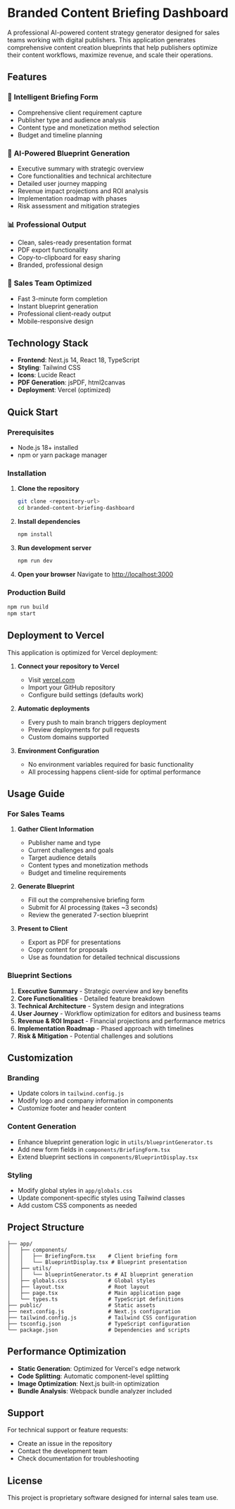 # Branded Content Briefing Dashboard

A professional AI-powered content strategy generator designed for sales teams working with digital publishers. This application generates comprehensive content creation blueprints that help publishers optimize their content workflows, maximize revenue, and scale their operations.

## Features

### 🚀 **Intelligent Briefing Form**
- Comprehensive client requirement capture
- Publisher type and audience analysis
- Content type and monetization method selection
- Budget and timeline planning

### 🧠 **AI-Powered Blueprint Generation**
- Executive summary with strategic overview
- Core functionalities and technical architecture
- Detailed user journey mapping
- Revenue impact projections and ROI analysis
- Implementation roadmap with phases
- Risk assessment and mitigation strategies

### 📊 **Professional Output**
- Clean, sales-ready presentation format
- PDF export functionality
- Copy-to-clipboard for easy sharing
- Branded, professional design

### 🎯 **Sales Team Optimized**
- Fast 3-minute form completion
- Instant blueprint generation
- Professional client-ready output
- Mobile-responsive design

## Technology Stack

- **Frontend**: Next.js 14, React 18, TypeScript
- **Styling**: Tailwind CSS
- **Icons**: Lucide React
- **PDF Generation**: jsPDF, html2canvas
- **Deployment**: Vercel (optimized)

## Quick Start

### Prerequisites
- Node.js 18+ installed
- npm or yarn package manager

### Installation

1. **Clone the repository**
   ```bash
   git clone <repository-url>
   cd branded-content-briefing-dashboard
   ```

2. **Install dependencies**
   ```bash
   npm install
   ```

3. **Run development server**
   ```bash
   npm run dev
   ```

4. **Open your browser**
   Navigate to [http://localhost:3000](http://localhost:3000)

### Production Build

```bash
npm run build
npm start
```

## Deployment to Vercel

This application is optimized for Vercel deployment:

1. **Connect your repository to Vercel**
   - Visit [vercel.com](https://vercel.com)
   - Import your GitHub repository
   - Configure build settings (defaults work)

2. **Automatic deployments**
   - Every push to main branch triggers deployment
   - Preview deployments for pull requests
   - Custom domains supported

3. **Environment Configuration**
   - No environment variables required for basic functionality
   - All processing happens client-side for optimal performance

## Usage Guide

### For Sales Teams

1. **Gather Client Information**
   - Publisher name and type
   - Current challenges and goals
   - Target audience details
   - Content types and monetization methods
   - Budget and timeline requirements

2. **Generate Blueprint**
   - Fill out the comprehensive briefing form
   - Submit for AI processing (takes ~3 seconds)
   - Review the generated 7-section blueprint

3. **Present to Client**
   - Export as PDF for presentations
   - Copy content for proposals
   - Use as foundation for detailed technical discussions

### Blueprint Sections

1. **Executive Summary** - Strategic overview and key benefits
2. **Core Functionalities** - Detailed feature breakdown
3. **Technical Architecture** - System design and integrations
4. **User Journey** - Workflow optimization for editors and business teams
5. **Revenue & ROI Impact** - Financial projections and performance metrics
6. **Implementation Roadmap** - Phased approach with timelines
7. **Risk & Mitigation** - Potential challenges and solutions

## Customization

### Branding
- Update colors in `tailwind.config.js`
- Modify logo and company information in components
- Customize footer and header content

### Content Generation
- Enhance blueprint generation logic in `utils/blueprintGenerator.ts`
- Add new form fields in `components/BriefingForm.tsx`
- Extend blueprint sections in `components/BlueprintDisplay.tsx`

### Styling
- Modify global styles in `app/globals.css`
- Update component-specific styles using Tailwind classes
- Add custom CSS components as needed

## Project Structure

```
├── app/
│   ├── components/
│   │   ├── BriefingForm.tsx    # Client briefing form
│   │   └── BlueprintDisplay.tsx # Blueprint presentation
│   ├── utils/
│   │   └── blueprintGenerator.ts # AI blueprint generation
│   ├── globals.css             # Global styles
│   ├── layout.tsx              # Root layout
│   ├── page.tsx                # Main application page
│   └── types.ts                # TypeScript definitions
├── public/                     # Static assets
├── next.config.js              # Next.js configuration
├── tailwind.config.js          # Tailwind CSS configuration
├── tsconfig.json               # TypeScript configuration
└── package.json                # Dependencies and scripts
```

## Performance Optimization

- **Static Generation**: Optimized for Vercel's edge network
- **Code Splitting**: Automatic component-level splitting
- **Image Optimization**: Next.js built-in optimization
- **Bundle Analysis**: Webpack bundle analyzer included

## Support

For technical support or feature requests:
- Create an issue in the repository
- Contact the development team
- Check documentation for troubleshooting

## License

This project is proprietary software designed for internal sales team use.